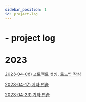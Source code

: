```yaml
---
sidebar_position: 1
id: project-log
---
```

# - project log

# 2023

[2023-04-06) 프로젝트 생성, 로드맵 작성](./roadmap)

[2023-04-17) 기타 연습](./2023-04-17)

[2023-04-23) 기타 연습](./2023-04-23)